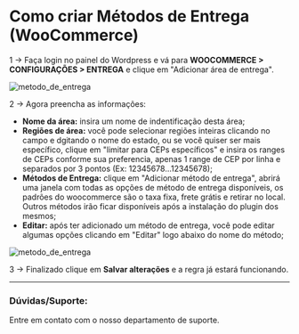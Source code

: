 # Como criar Métodos de Entrega (WooCommerce)

1 -> Faça login no painel do Wordpress e vá para **WOOCOMMERCE > CONFIGURAÇÕES > ENTREGA** e clique em "Adicionar área de entrega".

![metodo_de_entrega](https://github.com/Oficina-do-Dev/Tutoriais/blob/main/WordPress/07%20-%20Como%20criar%20Métodos%20de%20Entrega%20(WooCommerce)/images/image1.png)

2 -> Agora preencha as informações:
- **Nome da área:** insira um nome de indentificação desta área;
- **Regiões de área:** você pode selecionar regiões inteiras clicando no campo e dgitando o nome do estado, ou se você quiser ser mais específico, clique em "limitar para CEPs específicos" e insira os ranges de CEPs conforme sua preferencia, apenas 1 range de CEP por linha e separados por 3 pontos (Ex: 12345678...12345678);
- **Métodos de Entrega:** clique em "Adicionar método de entrega", abrirá uma janela com todas as opções de método de entrega disponíveis, os padrões do woocommerce são o taxa fixa, frete grátis e retirar no local. Outros métodos irão ficar disponíveis após a instalação do plugin dos mesmos;
- **Editar:** após ter adicionado um método de entrega, você pode editar algumas opções clicando em "Editar" logo abaixo do nome do método;

![metodo_de_entrega](https://github.com/Oficina-do-Dev/Tutoriais/blob/main/WordPress/07%20-%20Como%20criar%20Métodos%20de%20Entrega%20(WooCommerce)/images/image2.png)

3 -> Finalizado clique em **Salvar alterações** e a regra já estará funcionando.

<hr>

### Dúvidas/Suporte:
Entre em contato com o nosso departamento de suporte.